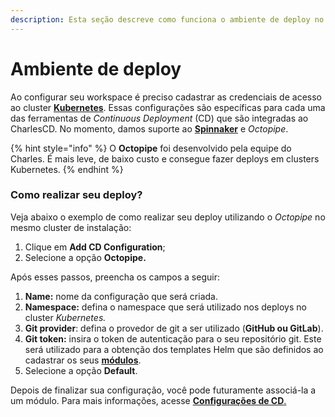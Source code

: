 ```yaml
---
description: Esta seção descreve como funciona o ambiente de deploy no Charles.
---
```


# Ambiente de deploy

Ao configurar seu workspace é preciso cadastrar as credenciais de acesso ao cluster [**Kubernetes**](https://kubernetes.io/). Essas configurações são específicas para cada uma das ferramentas de _Continuous Deployment_ \(CD\) que são integradas ao CharlesCD. No momento, damos suporte ao  [**Spinnaker**](https://www.spinnaker.io/) e _Octopipe_. 

{% hint style="info" %}
O **Octopipe** foi desenvolvido pela equipe do Charles. É mais leve, de baixo custo e consegue fazer deploys em clusters Kubernetes.
{% endhint %}

### Como realizar seu deploy?

Veja abaixo o exemplo de como realizar seu deploy utilizando o _Octopipe_ no mesmo cluster de instalação:

1. Clique em **Add CD Configuration**;
2. Selecione a opção **Octopipe.**

Após esses passos, preencha os campos a seguir:

1. **Name:** nome da configuração que será criada.
2. **Namespace:** defina o namespace que será utilizado nos deploys no cluster _Kubernetes._
3. **Git provider**: defina o provedor de git a ser utilizado \(**GitHub ou GitLab**\).
4. **Git token:** insira o token de autenticação para o seu repositório git. Este será utilizado para a obtenção dos templates Helm que são definidos ao cadastrar os seus [**módulos**](../criando-modulos/).
5. Selecione a opção **Default**.

Depois de finalizar sua configuração, você pode futuramente associá-la a um módulo. Para mais informações, acesse [**Configurações de CD**.](../../referencia/configuracao-cd.md)

